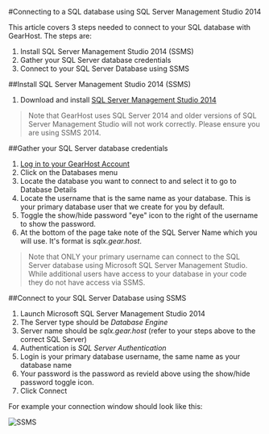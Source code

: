 #Connecting to a SQL database using SQL Server Management Studio 2014

This article covers 3 steps needed to connect to your SQL database with GearHost. The steps are:

1. Install SQL Server Management Studio 2014 (SSMS)
2. Gather your SQL Server database credentials
3. Connect to your SQL Server Database using SSMS

##Install SQL Server Management Studio 2014 (SSMS)
1. Download and install [SQL Server Management Studio 2014](http://msdn.microsoft.com/en-us/evalcenter/dn434042.aspx)

> Note that GearHost uses SQL Server 2014 and older versions of SQL Server Management Studio will not work correctly. Please ensure you are using SSMS 2014.

##Gather your SQL Server database credentials
1. [Log in to your GearHost Account](https://my.gearhost.com/account/login)
2. Click on the Databases menu
3. Locate the database you want to connect to and select it to go to Database Details
4. Locate the username that is the same name as your database. This is your primary database user that we create for you by default.
5. Toggle the show/hide password "eye" icon to the right of the username to show the password.
6. At the bottom of the page take note of the SQL Server Name which you will use. It's format is *sqlx.gear.host*.

> Note that ONLY your primary username can connect to the SQL Server database using Microsoft SQL Server Management Studio. While additional users have access to your database in your code they do not have access via SSMS.

##Connect to your SQL Server Database using SSMS
1. Launch Microsoft SQL Server Management Studio 2014
2. The Server type should be *Database Engine*
3. Server name should be *sqlx.gear.host* (refer to your steps above to the correct SQL Server)
4. Authentication is *SQL Server Authentication*
5. Login is your primary database username, the same name as your database name
6. Your password is the password as revield above using the show/hide password toggle icon.
7. Click Connect

For example your connection window should look like this:

![SSMS][mssql-db-login]


[menu-databases]: https://raw.githubusercontent.com/GearHost/docs/master/Images/menu-databases.png
[Login-Link]:https://my.gearhost.com/Account/Login
[db-tab]: https://raw.githubusercontent.com/GearHost/docs/master/Images/menu-databases.png
[select-db]: https://raw.githubusercontent.com/GearHost/docs/master/Images/mssql-select-db.png
[show-hide]: https://raw.githubusercontent.com/GearHost/docs/master/Images/mssql-database-showhidepassword.png
[db-details]: https://raw.githubusercontent.com/GearHost/docs/master/Images/mssql-db-server.png
[mssql-db-login]: https://raw.githubusercontent.com/GearHost/docs/master/Images/mssql-db-login.png
